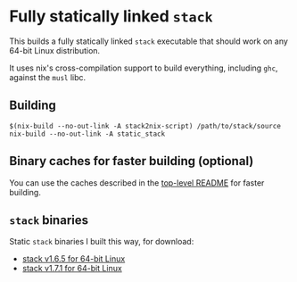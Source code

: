 # Fully statically linked `stack`

This builds a fully statically linked `stack` executable that should work on any 64-bit Linux distribution.

It uses nix's cross-compilation support to build everything, including `ghc`, against the `musl` libc.

## Building

```
$(nix-build --no-out-link -A stack2nix-script) /path/to/stack/source
nix-build --no-out-link -A static_stack
```

## Binary caches for faster building (optional)

You can use the caches described in the [top-level README](../README.md#binary-caches-for-faster-building-optional) for faster building.

## `stack` binaries

Static `stack` binaries I built this way, for download:

* [stack v1.6.5 for 64-bit Linux](https://github.com/nh2/stack/releases/tag/v1.6.5)
* [stack v1.7.1 for 64-bit Linux](https://github.com/nh2/stack/releases/tag/v1.6.5)
